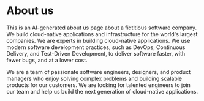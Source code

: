 ﻿# About us

This is an AI-generated about us page about a fictitious software company. We build cloud-native applications and infrastructure for the world's largest companies. We are experts in building cloud-native applications. We use modern software development practices, such as DevOps, Continuous Delivery, and Test-Driven Development, to deliver software faster, with fewer bugs, and at a lower cost. 

We are a team of passionate software engineers, designers, and product managers who enjoy solving complex problems and building scalable products for our customers. We are looking for talented engineers to join our team and help us build the next generation of cloud-native applications.